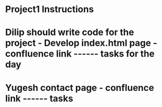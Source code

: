 # Project1 Instructions
# Dilip should write code for the project - Develop index.html page   -  confluence link ------   tasks for the day
# Yugesh contact page  - confluence link ------    tasks 
